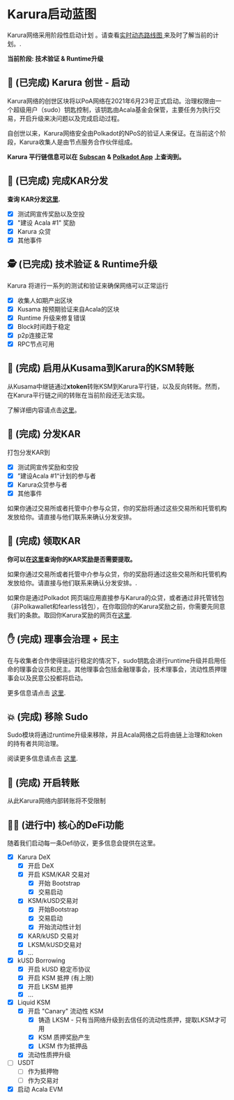 # Karura启动蓝图

Karura网络采用阶段性启动计划 。请查看[实时动态路线图 ](https://www.notion.so/dcabf9ba7c6246c69b913d5972503227?v=4121894373fd43d98ffcac260803928d)来及时了解当前的计划。.

**当前阶段: 技术验证 & Runtime升级**

## 🚀 (已完成) Karura 创世 - 启动

Karura网络的创世区块将以PoA网络在2021年6月23号正式启动。治理权限由一个超级用户（sudo）钥匙控制，该钥匙由Acala基金会保管，主要任务为执行交易，开启升级来决问题以及完成启动过程。&#x20;

自创世以来，Karura网络安全由Polkadot的NPoS的验证人来保证。在当前这个阶段，Karura收集人是由节点服务合作伙伴组成。

**Karura 平行链信息可以在** [**Subscan**](https://acala.subscan.io) **&** [**Polkadot App**](https://polkadot.js.org/apps/?rpc=wss%3A%2F%2Facala.api.onfinality.io%2Fpublic-ws#/explorer) **上查询到。**

## 🏒 (已完成) **完成KAR分发**

**查询 KAR分发**[**这里**](https://distribution.acala.network)**.**

* [x] 测试网宣传奖励以及空投
* [x] "建设 Acala #1" 奖励
* [x] Karura 众贷
* [x] 其他事件

## 🕵️ (已完成) 技术验证 & Runtime升级&#x20;

Karura 将进行一系列的测试和验证来确保网络可以正常运行

* [x] 收集人如期产出区块
* [x] Kusama 按预期验证来自Acala的区块
* [x] Runtime 升级来修复错误
* [x] Block时间趋于稳定
* [x] p2p连接正常
* [x] RPC节点可用

## 🤹 (完成) 启用从Kusama到Karura的KSM转账&#x20;

从Kusama中继链通过**xtoken**转账KSM到Karura平行链，以及反向转账。然而，在Karura平行链之间的转账在当前阶段还无法实现。

了解详细内容请点击[这里](karura-de-nei-bu-zhuan-zhang.md)。

## 🎯 (完成) 分发KAR

打包分发KAR到

* [x] 测试网宣传奖励和空投
* [x] ”建设Acala #1“计划的参与者&#x20;
* [x] Karura众贷参与者
* [x] 其他事件

如果你通过交易所或者托管中介参与众贷，你的奖励将通过这些交易所和托管机构发放给你。请直接与他们联系来确认分发安排。

## 🎁 (完成) 领取KAR

**你可以在**[**这里**](../../zhong-dai/karura-zhong-dai/ling-qu-kar.md)**查询你的KAR奖励是否需要提取。**

如果你通过交易所或者托管中介参与众贷，你的奖励将通过这些交易所和托管机构发放给你。请直接与他们联系来确认分发安排。.

如果你是通过Polkadot 网页端应用直接参与Karura的众贷，或者通过非托管钱包（非Polkawallet和fearless钱包），在你取回你的Karura奖励之前，你需要先同意我们的条款。取回你Karura奖励的网页在[这里](https://distribution.acala.network/claim).

## ✋ (完成) 理事会治理 + 民主

在与收集者合作使得链运行稳定的情况下，sudo钥匙会进行runtime升级并启用任命的理事会议员和民主。其他理事会包括金融理事会，技术理事会，流动性质押理事会以及民意公投都将启动。

更多信息请点击 [这里](https://github.com/AcalaNetwork/acala-wiki/blob/master/acala/get-started/governance/participate-in-democracy.md).

## 💥 (完成) 移除 Sudo

Sudo模块将通过runtime升级来移除，并且Acala网络之后将由链上治理和token的持有者共同治理。

阅读更多信息请点击 [这里](https://acala.discourse.group/t/1-acala-runtime-upgrade-disable-sudo-enable-token-transfers/163).

## 🚃 (完成) 开启转账

从此Karura网络内部转账将不受限制

## 👩‍🌾 (进行中) 核心的DeFi功能

随着我们启动每一条Defi协议，更多信息会提供在这里。

* [x] Karura DeX
  * [x] 开启 DeX
  * [x] 开启 KSM/KAR 交易对
    * [x] 开始 Bootstrap
    * [x] 交易启动
  * [x] KSM/kUSD交易对
    * [x] 开始Bootstrap
    * [x] 交易启动
    * [x] 开始流动性计划
  * [x] KAR/kUSD 交易对
  * [x] LKSM/kUSD交易对
  * [x] ...
* [x] kUSD Borrowing
  * [x] 开启 kUSD 稳定币协议
  * [x] 开启 KSM 抵押 (有上限)
  * [x] 开启 LKSM 抵押
  * [x] ...
* [x] Liquid KSM
  * [x] 开启 "Canary" 流动性 KSM
    * [x] 铸造 LKSM - 只有当网络升级到去信任的流动性质押，提取LKSM才可用
    * [x] KSM 质押奖励产生&#x20;
    * [x] LKSM 作为抵押品
  * [x] 流动性质押升级
* [ ] USDT
  * [ ] 作为抵押物
  * [ ] 作为交易对
* [x] 启动 Acala EVM

